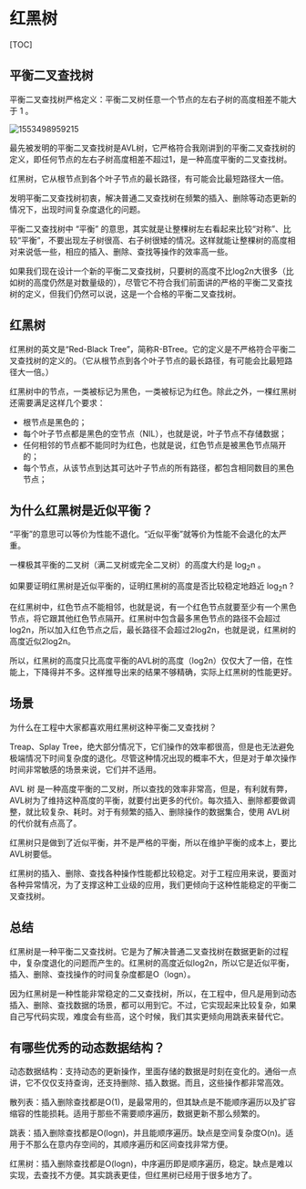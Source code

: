 # 红黑树

[TOC]

## 平衡二叉查找树

平衡二叉查找树严格定义：平衡二叉树任意一个节点的左右子树的高度相差不能大于 1 。

![1553498959215](D:\Documents\笔记本\offer学习复习\红黑树\1553498959215.png)

最先被发明的平衡二叉查找树是AVL树，它严格符合我刚讲到的平衡二叉查找树的定义，即任何节点的左右子树高度相差不超过1，是一种高度平衡的二叉查找树。

红黑树，它从根节点到各个叶子节点的最长路径，有可能会比最短路径大一倍。

发明平衡二叉查找树初衷，解决普通二叉查找树在频繁的插入、删除等动态更新的情况下，出现时间复杂度退化的问题。

平衡二又查找树中 “平衡” 的意思，其实就是让整棵树左右看起来比较“对称”、比较“平衡”，不要出现左子树很高、右子树很矮的情况。这样就能让整棵树的高度相对来说低一些，相应的插入、删除、查找等操作的效率高一些。

如果我们现在设计一个新的平衡二叉查找树，只要树的高度不比log2n大很多（比如树的高度仍然是对数量级的），尽管它不符合我们前面讲的严格的平衡二叉查找树的定义，但我们仍然可以说，这是一个合格的平衡二叉查找树。

## 红黑树

红黑树的英文是“Red-Black Tree”，简称R-BTree。它的定义是不严格符合平衡二叉查找树的定义的。（它从根节点到各个叶子节点的最长路径，有可能会比最短路径大一倍。）

红黑树中的节点，一类被标记为黑色，一类被标记为红色。除此之外，一棵红黑树还需要满足这样几个要求：

-   根节点是黑色的；
-   每个叶子节点都是黑色的空节点（NIL），也就是说，叶子节点不存储数据；
-   任何相邻的节点都不能同时为红色，也就是说，红色节点是被黑色节点隔开的；
-   每个节点，从该节点到达其可达叶子节点的所有路径，都包含相同数目的黑色节点；

## 为什么红黑树是近似平衡？

“平衡”的意思可以等价为性能不退化。“近似平衡”就等价为性能不会退化的太严重。

一棵极其平衡的二叉树（满二叉树或完全二叉树）的高度大约是 log<sub>2</sub>n 。

如果要证明红黑树是近似平衡的，证明红黑树的高度是否比较稳定地趋近 log<sub>2</sub>n  ?

在红黑树中，红色节点不能相邻，也就是说，有一个红色节点就要至少有一个黑色节点，将它跟其他红色节点隔开。红黑树中包含最多黑色节点的路径不会超过log2n，所以加入红色节点之后，最长路径不会超过2log2n，也就是说，红黑树的高度近似2log2n。

所以，红黑树的高度只比高度平衡的AVL树的高度（log2n）仅仅大了一倍，在性能上，下降得并不多。这样推导出来的结果不够精确，实际上红黑树的性能更好。

## 场景

为什么在工程中大家都喜欢用红黑树这种平衡二叉查找树？

Treap、Splay Tree，绝大部分情况下，它们操作的效率都很高，但是也无法避免极端情况下时间复杂度的退化。尽管这种情况出现的概率不大，但是对于单次操作时间非常敏感的场景来说，它们并不适用。

AVL 树 是一种高度平衡的二叉树，所以查找的效率非常高，但是，有利就有弊，AVL树为了维持这种高度的平衡，就要付出更多的代价。每次插入、删除都要做调整，就比较复杂、耗时。对于有频繁的插入、删除操作的数据集合，使用 AVL树 的代价就有点高了。

红黑树只是做到了近似平衡，并不是严格的平衡，所以在维护平衡的成本上，要比AVL树要低。

红黑树的插入、删除、查找各种操作性能都比较稳定。对于工程应用来说，要面对各种异常情况，为了支撑这种工业级的应用，我们更倾向于这种性能稳定的平衡二叉查找树。

## 总结

红黑树是一种平衡二又查找树。它是为了解决普通二叉查找树在数据更新的过程中，复杂度退化的问题而产生的。红黑树的高度近似log2n，所以它是近似平衡，插入、删除、查找操作的时间复杂度都是O（logn）。

因为红黑树是一种性能非常稳定的二又查找树，所以，在工程中，但凡是用到动态插入、删除、查找数据的场景，都可以用到它。不过，它实现起来比较复杂，如果自己写代码实现，难度会有些高，这个时候，我们其实更倾向用跳表来替代它。

## 有哪些优秀的动态数据结构？

动态数据结构：支持动态的更新操作，里面存储的数据是时刻在变化的。通俗一点讲，它不仅仅支持查询，还支持删除、插入数据。而且，这些操作都非常高效。

散列表：插入删除查找都是O(1)，是最常用的，但其缺点是不能顺序遍历以及扩容缩容的性能损耗。适用于那些不需要顺序遍历，数据更新不那么频繁的。

跳表：插入删除查找都是O(logn)，并且能顺序遍历。缺点是空间复杂度O(n)。适用于不那么在意内存空间的，其顺序遍历和区间查找非常方便。

红黑树：插入删除查找都是O(logn)，中序遍历即是顺序遍历，稳定。缺点是难以实现，去查找不方便。其实跳表更佳，但红黑树已经用于很多地方了。  